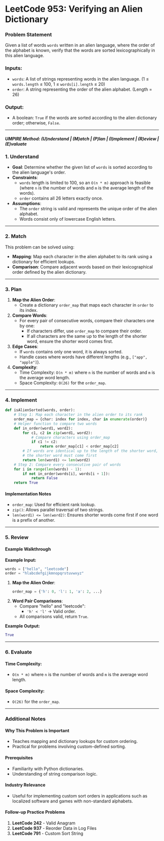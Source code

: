 
# LeetCode 953: Verifying an Alien Dictionary

### Problem Statement

Given a list of words `words` written in an alien language, where the order of the alphabet is known, verify that the words are sorted lexicographically in this alien language.

### Inputs:
- `words`: A list of strings representing words in the alien language. (1 ≤ `words.length` ≤ 100, 1 ≤ `words[i].length` ≤ 20)
- `order`: A string representing the order of the alien alphabet. (Length = 26)

### Output:
- A boolean: `True` if the words are sorted according to the alien dictionary order; otherwise, `False`.

---

##### UMPIRE Method: (U)nderstand | (M)atch | (P)lan | (I)mplement | (R)eview | (E)valuate

### **1. Understand**
- **Goal**: Determine whether the given list of `words` is sorted according to the alien language's order.
- **Constraints**:
  - `words` length is limited to 100, so an `O(n * m)` approach is feasible (where `n` is the number of words and `m` is the average length of the words).
  - `order` contains all 26 letters exactly once.
- **Assumptions**:
  - The `order` string is valid and represents the unique order of the alien alphabet.
  - Words consist only of lowercase English letters.

---

### **2. Match**
This problem can be solved using:
- **Mapping**: Map each character in the alien alphabet to its rank using a dictionary for efficient lookups.
- **Comparison**: Compare adjacent words based on their lexicographical order defined by the alien dictionary.

---

### **3. Plan**
1. **Map the Alien Order**:
   - Create a dictionary `order_map` that maps each character in `order` to its index.
2. **Compare Words**:
   - For every pair of consecutive words, compare their characters one by one:
     - If characters differ, use `order_map` to compare their order.
     - If all characters are the same up to the length of the shorter word, ensure the shorter word comes first.
3. **Edge Cases**:
   - If `words` contains only one word, it is always sorted.
   - Handle cases where words have different lengths (e.g., `["app", "apple"]`).
4. **Complexity**:
   - Time Complexity: `O(n * m)` where `n` is the number of words and `m` is the average word length.
   - Space Complexity: `O(26)` for the `order_map`.

---

### **4. Implement**

```python
def isAlienSorted(words, order):
    # Step 1: Map each character in the alien order to its rank
    order_map = {char: index for index, char in enumerate(order)}
    # Helper function to compare two words
    def in_order(word1, word2):
        for c1, c2 in zip(word1, word2):
            # Compare characters using order_map
            if c1 != c2:
                return order_map[c1] < order_map[c2]
        # If words are identical up to the length of the shorter word,
        # the shorter word must come first
        return len(word1) <= len(word2)
    # Step 2: Compare every consecutive pair of words
    for i in range(len(words) - 1):
        if not in_order(words[i], words[i + 1]):
            return False
    return True
```

#### **Implementation Notes**
- `order_map`: Used for efficient rank lookup.
- `zip()`: Allows parallel traversal of two strings.
- `len(word1) <= len(word2)`: Ensures shorter words come first if one word is a prefix of another.

---

### **5. Review**

#### Example Walkthrough

**Example Input:**
```python
words = ["hello", "leetcode"]
order = "hlabcdefgijkmnopqrstuvwxyz"
```

1. **Map the Alien Order**:
   ```python
   order_map = {'h': 0, 'l': 1, 'a': 2, ...}
   ```
2. **Word Pair Comparisons**:
   - Compare "hello" and "leetcode":
     - `'h' < 'l'` → Valid order.
   - All comparisons valid, return `True`.

**Example Output:**
```python
True
```

---

### **6. Evaluate**

#### Time Complexity:
- `O(n * m)` where `n` is the number of words and `m` is the average word length.

#### Space Complexity:
- `O(26)` for the `order_map`.

---

### Additional Notes

#### Why This Problem is Important
- Teaches mapping and dictionary lookups for custom ordering.
- Practical for problems involving custom-defined sorting.

#### Prerequisites
- Familiarity with Python dictionaries.
- Understanding of string comparison logic.

#### Industry Relevance
- Useful for implementing custom sort orders in applications such as localized software and games with non-standard alphabets.

#### Follow-up Practice Problems
1. **LeetCode 242** - Valid Anagram
2. **LeetCode 937** - Reorder Data in Log Files
3. **LeetCode 791** - Custom Sort String
